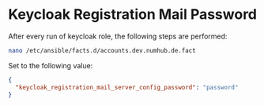 # Keycloak Registration Mail Password
After every run of keycloak role, the following steps are performed:
```bash	
nano /etc/ansible/facts.d/accounts.dev.numhub.de.fact
```
Set to the following value:
```json
{
  "keycloak_registration_mail_server_config_password": "password"
}
```